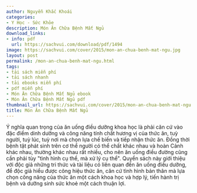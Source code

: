 ```yaml
---
author: Nguyễn Khắc Khoái
categories:
- Y Học - Sức Khỏe
description: Món Ăn Chữa Bệnh Mất Ngủ
download_links:
- info: pdf
  url: https://sachvui.com/download/pdf/1494
image: https://sachvui.com/cover/2015/mon-an-chua-benh-mat-ngu.jpg
layout: post
permalink: /mon-an-chua-benh-mat-ngu.html
tags:
- tải sách miễn phí
- tải sách nhanh
- tải ebooks miễn phí
- pdf miễn phí
- Món Ăn Chữa Bệnh Mất Ngủ ebook
- Món Ăn Chữa Bệnh Mất Ngủ pdf
thumbnail_url: https://sachvui.com/cover/2015/mon-an-chua-benh-mat-ngu.jpg
title: Món Ăn Chữa Bệnh Mất Ngủ
---
```


 <div class="item-desc text-justify"> Ý nghĩa quan trọng của ăn uống điều dưỡng khoa học là phải căn cứ vào đặc điểm dinh dưỡng và công năng tính chất hương vị của thức ăn, tuỳ người, tuỳ lúc, tuỳ nơi mà chọn lựa chế biến và tiếp nhận thức ăn. Đồng thời bệnh tật phát sinh trên cơ thể người có thể chất khác nhau và hoàn Cảnh khác nhau, thường khác nhau rất nhiều, cho nên ăn uống điều đường cũng cần phải tùy "tình hình cụ thể, mà xử lý cụ thể". Quyển sách này giới thiệu với độc giả những tri thức và tài liệu có liên quan đến ăn uống điều dưỡng, để độc giả hiểu được công hiệu thức ăn, căn cứ tình hình bản thân mà lựa chọn công năng của thức ăn một cách khoa học và hợp lý, tiến hành trị bệnh và dưỡng sinh sức khoẻ một cách thuận lợi. </div>